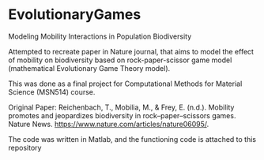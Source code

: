 # EvolutionaryGames
Modeling Mobility Interactions in Population Biodiversity 
	
Attempted to recreate paper in Nature journal, that aims to model the effect of mobility on biodiversity based on rock-paper-scissor game model (mathematical Evolutionary Game Theory model). 

This was done as a final project for Computational Methods for Material Science (MSN514) course. 


Original Paper: 
Reichenbach, T., Mobilia, M., &amp; Frey, E. (n.d.). Mobility promotes and jeopardizes biodiversity in rock–paper–scissors games. Nature News. https://www.nature.com/articles/nature06095/. 

The code was written in Matlab, and the functioning code is attached to this repository 
